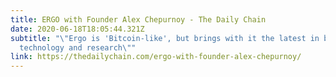 ```yaml
---
title: ERGO with Founder Alex Chepurnoy - The Daily Chain
date: 2020-06-18T18:05:44.321Z
subtitle: "\"Ergo is 'Bitcoin-like', but brings with it the latest in blockchain
  technology and research\""
link: https://thedailychain.com/ergo-with-founder-alex-chepurnoy/
---
```

